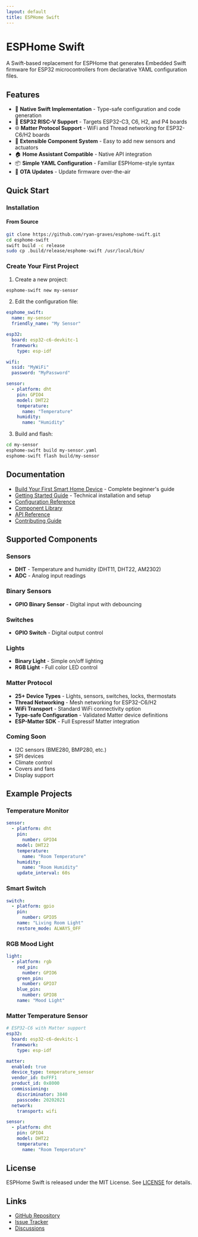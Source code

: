 ```yaml
---
layout: default
title: ESPHome Swift
---
```


# ESPHome Swift

A Swift-based replacement for ESPHome that generates Embedded Swift firmware for ESP32 microcontrollers from declarative YAML configuration files.

## Features

- 🚀 **Native Swift Implementation** - Type-safe configuration and code generation
- 📱 **ESP32 RISC-V Support** - Targets ESP32-C3, C6, H2, and P4 boards
- 🌐 **Matter Protocol Support** - WiFi and Thread networking for ESP32-C6/H2 boards
- 🔧 **Extensible Component System** - Easy to add new sensors and actuators
- 🏠 **Home Assistant Compatible** - Native API integration
- 📦 **Simple YAML Configuration** - Familiar ESPHome-style syntax
- 🔄 **OTA Updates** - Update firmware over-the-air

## Quick Start

### Installation

#### From Source
```bash
git clone https://github.com/ryan-graves/esphome-swift.git
cd esphome-swift
swift build -c release
sudo cp .build/release/esphome-swift /usr/local/bin/
```

### Create Your First Project

1. Create a new project:
```bash
esphome-swift new my-sensor
```

2. Edit the configuration file:
```yaml
esphome_swift:
  name: my-sensor
  friendly_name: "My Sensor"

esp32:
  board: esp32-c6-devkitc-1
  framework:
    type: esp-idf

wifi:
  ssid: "MyWiFi"
  password: "MyPassword"

sensor:
  - platform: dht
    pin: GPIO4
    model: DHT22
    temperature:
      name: "Temperature"
    humidity:
      name: "Humidity"
```

3. Build and flash:
```bash
cd my-sensor
esphome-swift build my-sensor.yaml
esphome-swift flash build/my-sensor
```

## Documentation

- [Build Your First Smart Home Device](first-device-tutorial.html) - Complete beginner's guide
- [Getting Started Guide](getting-started.html) - Technical installation and setup
- [Configuration Reference](configuration.html)
- [Component Library](components.html)
- [API Reference](api.html)
- [Contributing Guide](https://github.com/ryan-graves/esphome-swift/blob/main/CONTRIBUTING.md)

## Supported Components

### Sensors
- **DHT** - Temperature and humidity (DHT11, DHT22, AM2302)
- **ADC** - Analog input readings

### Binary Sensors
- **GPIO Binary Sensor** - Digital input with debouncing

### Switches
- **GPIO Switch** - Digital output control

### Lights
- **Binary Light** - Simple on/off lighting
- **RGB Light** - Full color LED control

### Matter Protocol
- **25+ Device Types** - Lights, sensors, switches, locks, thermostats
- **Thread Networking** - Mesh networking for ESP32-C6/H2
- **WiFi Transport** - Standard WiFi connectivity option
- **Type-safe Configuration** - Validated Matter device definitions
- **ESP-Matter SDK** - Full Espressif Matter integration

### Coming Soon
- I2C sensors (BME280, BMP280, etc.)
- SPI devices
- Climate control
- Covers and fans
- Display support

## Example Projects

### Temperature Monitor
```yaml
sensor:
  - platform: dht
    pin:
      number: GPIO4
    model: DHT22
    temperature:
      name: "Room Temperature"
    humidity:
      name: "Room Humidity"
    update_interval: 60s
```

### Smart Switch
```yaml
switch:
  - platform: gpio
    pin:
      number: GPIO5
    name: "Living Room Light"
    restore_mode: ALWAYS_OFF
```

### RGB Mood Light
```yaml
light:
  - platform: rgb
    red_pin:
      number: GPIO6
    green_pin:
      number: GPIO7
    blue_pin:
      number: GPIO8
    name: "Mood Light"
```

### Matter Temperature Sensor
```yaml
# ESP32-C6 with Matter support
esp32:
  board: esp32-c6-devkitc-1
  framework:
    type: esp-idf

matter:
  enabled: true
  device_type: temperature_sensor
  vendor_id: 0xFFF1
  product_id: 0x8000
  commissioning:
    discriminator: 3840
    passcode: 20202021
  network:
    transport: wifi

sensor:
  - platform: dht
    pin: GPIO4
    model: DHT22
    temperature:
      name: "Room Temperature"
```

## License

ESPHome Swift is released under the MIT License. See [LICENSE](https://github.com/ryan-graves/esphome-swift/blob/main/LICENSE) for details.

## Links

- [GitHub Repository](https://github.com/ryan-graves/esphome-swift)
- [Issue Tracker](https://github.com/ryan-graves/esphome-swift/issues)
- [Discussions](https://github.com/ryan-graves/esphome-swift/discussions)